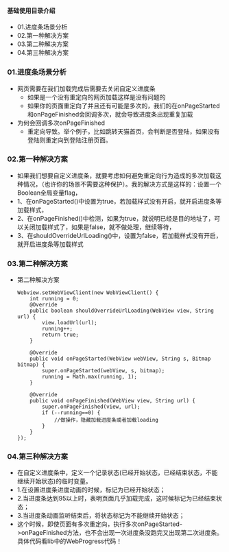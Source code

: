 #### 基础使用目录介绍
- 01.进度条场景分析
- 02.第一种解决方案
- 03.第二种解决方案
- 04.第三种解决方案




### 01.进度条场景分析
- 网页需要在我们加载完成后需要去关闭自定义进度条
    - 如果是一个没有重定向的网页加载这样是没有问题的
    - 如果你的页面重定向了并且还有可能是多次的，我们的在onPageStarted和onPageFinished会回调多次，就会导致进度条出现重复加载
- 为何会回调多次onPageFinished
    - 重定向导致。举个例子，比如跳转天猫首页，会判断是否登陆，如果没有登陆则重定向到登陆注册页面。



### 02.第一种解决方案
- 如果我们想要自定义进度条，就要考虑如何避免重定向行为造成的多次加载这种情况，（也许你的场景不需要这种保护）。我的解决方式是这样的：设置一个Boolean全局变量flag，
- 1、在onPageStarted()中设置为true，若加载样式没有开启，就开启进度条等加载样式，
- 2、在onPageFinished()中检测，如果为true，就说明已经是目的地址了，可以关闭加载样式了，如果是false，就不做处理，继续等待，
- 3、在shouldOverrideUrlLoading()中，设置为false，若加载样式没有开启，就开启进度条等加载样式


### 03.第二种解决方案
- 第二种解决方案
    ```
    Webview.setWebViewClient(new WebViewClient() {
        int running = 0;
        @Override
        public boolean shouldOverrideUrlLoading(WebView view, String url) {
            view.loadUrl(url);
            running++;
            return true;
        }
    
        @Override
        public void onPageStarted(WebView webView, String s, Bitmap bitmap) {
            super.onPageStarted(webView, s, bitmap);
            running = Math.max(running, 1);
        }
    
        @Override
        public void onPageFinished(WebView view, String url) {
            super.onPageFinished(view, url);
            if (--running==0) {
                //做操作，隐藏加载进度条或者加载loading
            }
        }
    });
    ```


### 04.第三种解决方案
- 在自定义进度条中，定义一个记录状态(已经开始状态，已经结束状态，不能继续开始状态)的临时变量。
- 1.在设置进度条进度动画的时候，标记为已经开始状态；
- 2.当进度条达到95以上时，表明页面几乎加载完成，这时候标记为已经结束状态；
- 3.当进度条动画监听结束后，将状态标记为不能继续开始状态；
- 这个时候，即使页面有多次重定向，执行多次onPageStarted->onPageFinished方法，也不会出现一次进度条没跑完又出现第二次进度条。具体代码看lib中的WebProgress代码！











